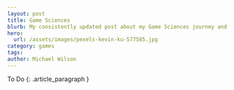 ```yaml
---
layout: post
title: Game Sciences
blurb: My consistently updated post about my Game Sciences journey and interests
hero:
  url: /assets/images/pexels-kevin-ku-577585.jpg
category: games
tags:
author: Michael Wilson
---
```

To Do
{: .article_paragraph }
